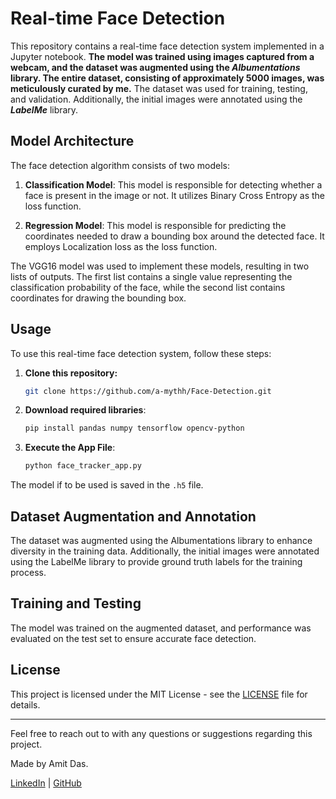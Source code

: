 # Real-time Face Detection

This repository contains a real-time face detection system implemented in a Jupyter notebook. **The model was trained using images captured from a webcam, and the dataset was augmented using the 
*Albumentations* library. The entire dataset, consisting of approximately 5000 images, was meticulously curated by me.** The dataset was used for training, testing, and validation. Additionally, the initial images 
were annotated using the ***LabelMe*** library.

## Model Architecture

The face detection algorithm consists of two models:

1. **Classification Model**: This model is responsible for detecting whether a face is present in the image or not. It utilizes Binary Cross Entropy as the loss function.

2. **Regression Model**: This model is responsible for predicting the coordinates needed to draw a bounding box around the detected face. It employs Localization loss as the loss function.

The VGG16 model was used to implement these models, resulting in two lists of outputs. The first list contains a single value representing the classification probability of the face, while the second list 
contains coordinates for drawing the bounding box.

## Usage

To use this real-time face detection system, follow these steps:

1. **Clone this repository:**
   ```bash
   git clone https://github.com/a-mythh/Face-Detection.git
   ```

2. **Download required libraries**:
   ```bash
   pip install pandas numpy tensorflow opencv-python
   ```

3. **Execute the App File**:
   ```bash
   python face_tracker_app.py
   ```

The model if to be used is saved in the `.h5` file.

## Dataset Augmentation and Annotation

The dataset was augmented using the Albumentations library to enhance diversity in the training data. Additionally, the initial images were annotated using the LabelMe library to provide ground truth labels 
for the training process.

## Training and Testing

The model was trained on the augmented dataset, and performance was evaluated on the test set to ensure accurate face detection.

## License

This project is licensed under the MIT License - see the [LICENSE](LICENSE) file for details.

---

Feel free to reach out to with any questions or suggestions regarding this project.

Made by Amit Das.

[LinkedIn](https://www.linkedin.com/in/amit-das-work/) | [GitHub](https://github.com/a-mythh)
